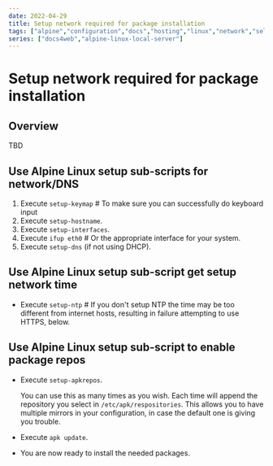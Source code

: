 ```yaml
---
date: 2022-04-29
title: Setup network required for package installation
tags: ["alpine","configuration","docs","hosting","linux","network","self-host","storage","sysadmin-devops","raspberry-pi","sbc"]
series: ["docs4web","alpine-linux-local-server"]
---
```


# Setup network required for package installation

## Overview

TBD

Use Alpine Linux setup sub-scripts for network/DNS
--------------------------------------------------

1. Execute `setup-keymap` # To make sure you can successfully do keyboard input
2. Execute `setup-hostname`.
3. Execute `setup-interfaces`.
4. Execute `ifup eth0` # Or the appropriate interface for your system.
5. Execute `setup-dns` (if not using DHCP).

## Use Alpine Linux setup sub-script get setup network time

* Execute `setup-ntp` # If you don't setup NTP the time may be too different from internet hosts, resulting in failure attempting to use HTTPS, below.

## Use Alpine Linux setup sub-script to enable package repos

* Execute `setup-apkrepos`.
  
  You can use this as many times as you wish. Each time will append the repository you select in `/etc/apk/respositories`. This allows you to have multiple mirrors in your configuration, in case the default one is giving you trouble.

* Execute `apk update`.

* You are now ready to install the needed packages.
